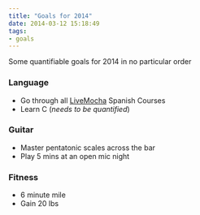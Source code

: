 ```yaml
---
title: "Goals for 2014"
date: 2014-03-12 15:18:49
tags:
- goals
---
```


Some quantifiable goals for 2014 in no particular order

### Language

- Go through all [LiveMocha][1] Spanish Courses
- Learn C (_needs to be quantified_)

### Guitar

- Master pentatonic scales across the bar
- Play 5 mins at an open mic night

### Fitness

- 6 minute mile
- Gain 20 lbs

[1]: https://livemocha.com
